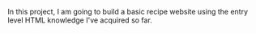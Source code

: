 In this project, I am going to build a basic recipe website using the entry
level HTML knowledge I've acquired so far.